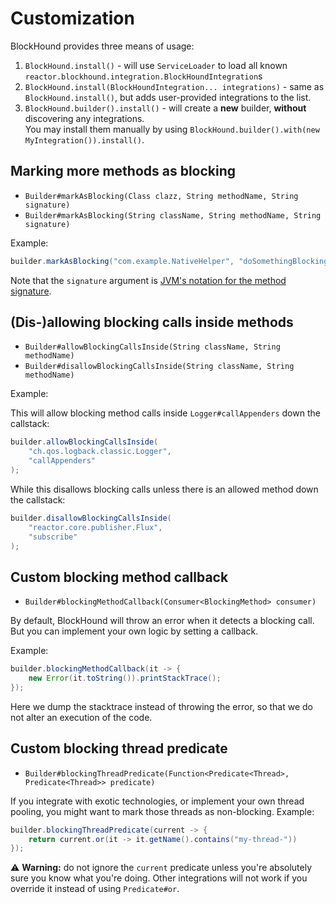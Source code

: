 # Customization

BlockHound provides three means of usage:
1. `BlockHound.install()` - will use `ServiceLoader` to load all known `reactor.blockhound.integration.BlockHoundIntegration`s
1. `BlockHound.install(BlockHoundIntegration... integrations)` - same as `BlockHound.install()`, but adds user-provided integrations to the list.
1. `BlockHound.builder().install()` - will create a **new** builder, **without** discovering any integrations.  
You may install them manually by using `BlockHound.builder().with(new MyIntegration()).install()`.

## Marking more methods as blocking
* `Builder#markAsBlocking(Class clazz, String methodName, String signature)`
* `Builder#markAsBlocking(String className, String methodName, String signature)`

Example:
```java
builder.markAsBlocking("com.example.NativeHelper", "doSomethingBlocking", "(I)V");
```

Note that the `signature` argument is
[JVM's notation for the method signature](https://docs.oracle.com/javase/7/docs/technotes/guides/jni/spec/types.html#wp276).

## (Dis-)allowing blocking calls inside methods
* `Builder#allowBlockingCallsInside(String className, String methodName)`
* `Builder#disallowBlockingCallsInside(String className, String methodName)`

Example:

This will allow blocking method calls inside `Logger#callAppenders` down the callstack:
```java
builder.allowBlockingCallsInside(
    "ch.qos.logback.classic.Logger",
    "callAppenders"
);
```

While this disallows blocking calls unless there is an allowed method down the callstack:
```java
builder.disallowBlockingCallsInside(
    "reactor.core.publisher.Flux",
    "subscribe"
);
```

## Custom blocking method callback
* `Builder#blockingMethodCallback(Consumer<BlockingMethod> consumer)`

By default, BlockHound will throw an error when it detects a blocking call.  
But you can implement your own logic by setting a callback.

Example:
```java
builder.blockingMethodCallback(it -> {
    new Error(it.toString()).printStackTrace();
});
```
Here we dump the stacktrace instead of throwing the error, so that we do not alter an execution of the code.

## Custom blocking thread predicate
* `Builder#blockingThreadPredicate(Function<Predicate<Thread>, Predicate<Thread>> predicate)`

If you integrate with exotic technologies, or implement your own thread pooling,
you might want to mark those threads as non-blocking. Example:
```java
builder.blockingThreadPredicate(current -> {
    return current.or(it -> it.getName().contains("my-thread-"))
});
```

 ⚠️ **Warning:** do not ignore the `current` predicate unless you're absolutely sure you know what you're doing.
Other integrations will not work if you override it instead of using `Predicate#or`.
